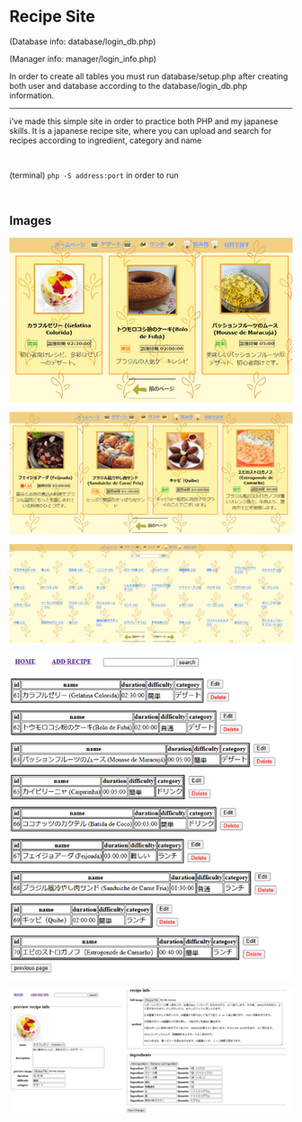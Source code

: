 <h1>Recipe Site</h1>
<p>(Database info: database/login_db.php)</p>
<p>(Manager info: manager/login_info.php)</p>
<p>In order to create all tables you must run database/setup.php after creating both user and database according to the database/login_db.php information.</p>
<hr>
<p>i've made this simple site in order to practice both PHP and my japanese skills. It is a japanese recipe site, where you can upload and search for recipes according to ingredient, category and name</p>
<br>
<p>(terminal) <code>php -S address:port</code> in order to run</p>
<br>
<h2>Images</h2>

![sweets_query](readme_images/sweets_query.png)

![lunch_querry](readme_images/lunch_querry.png)

![ing_query](readme_images/ing_query.png)

![manager](readme_images/manager.png)

![edit_manager](readme_images/edit_manager.png)
